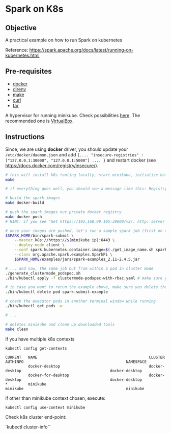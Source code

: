 # Spark on K8s

## Objective

A practical example on how to run Spark on kubernetes

Reference: <https://spark.apache.org/docs/latest/running-on-kubernetes.html>

## Pre-requisites

- [docker](https://docs.docker.com/install/)
- [direnv](https://direnv.net/docs/installation.html)
- [make](https://www.gnu.org/software/make/)
- [curl](https://curl.haxx.se/)
- [tar](https://www.gnu.org/software/tar/)

A hypervisor for running minikube. Check possibilities [here](https://minikube.sigs.k8s.io/docs/reference/drivers/). The recommended one is [VirtualBox](https://www.virtualbox.org/wiki/Downloads).

## Instructions

Since, we are using **docker** driver, you should update your ``/etc/docker/daemon.json`` and add ``{.... "insecure-registries" : ["127.0.0.1:30000", "127.0.0.1:5000"] .... }`` and restart docker (see https://docs.docker.com/registry/insecure/).

```bash
# this will install k8s tooling locally, start minikube, initialize helm and deploy a docker registry chart to your minikube
make

# if everything goes well, you should see a message like this: Registry successfully deployed in minikube. Make sure you add 192.168.99.105:30000 to your insecure registries before continuing. Check https://docs.docker.com/registry/insecure/ for more information on how to do it in your platform.

# build the spark images
make docker-build

# push the spark images our private docker registry
make docker-push
# HINT: if you see "Get https://192.168.99.105:30000/v2/: http: server gave HTTP response to HTTPS client" go back and check whether you have it listed in your insecure registries

# once your images are pushed, let's run a sample spark job (first on client mode)
$SPARK_HOME/bin/spark-submit \
    --master k8s://https://$(minikube ip):8443 \
    --deploy-mode client \
    --conf spark.kubernetes.container.image=$(./get_image_name.sh spark) \
    --class org.apache.spark.examples.SparkPi \
    $SPARK_HOME/examples/jars/spark-examples_2.11-2.4.5.jar

# ... and now, the same job but from within a pod in cluster mode
./generate_clustermode_podspec.sh
./bin/kubectl apply -f clustermode-podspec-with-rbac.yaml # make sure you check the contents of this file to understand better how it works

# in case you want to rerun the example above, make sure you delete the pod first
./bin/kubectl delete pod spark-submit-example

# check the executor pods in another terminal window while running
./bin/kubectl get pods -w

# ...

# deletes minikube and clean up downloaded tools
make clean
```

If you have multiple k8s contexts

``kubectl config get-contexts``

    CURRENT   NAME                                                 CLUSTER                                              AUTHINFO                                             NAMESPACE
              docker-desktop                                       docker-desktop                                       docker-desktop
              docker-for-desktop                                   docker-desktop                                       docker-desktop
    *         minikube                                             minikube                                             minikube

if other than minikube context chosen, execute: 

``kubectl config use-context minikube``

Check k8s cluster end-point: 

`kubectl cluster-info``